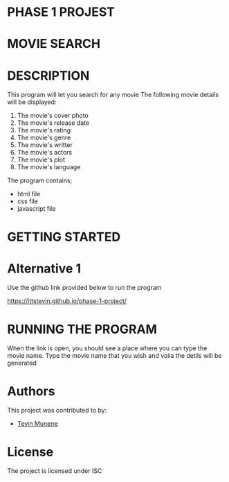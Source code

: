 # PHASE 1 PROJEST
# MOVIE SEARCH
# DESCRIPTION

This program will let you search for any movie
The following movie details will be displayed:

1. The movie's cover photo
2. The movie's release date
3. The movie's rating
4. The movie's genre
5. The movie's writter
6. The movie's actors
7. The movie's plot
8. The movie's language

The program contains;
 - html file
 - css file
 - javascript file

 # GETTING STARTED
 # Alternative 1
  
  Use the github link provided below to run the program

  https://ittstevin.github.io/phase-1-project/

# RUNNING THE PROGRAM

When the link is open, you should see a place where you can type the movie name. Type the movie name that you wish and voila the detils will be generated

# Authors
This project was contributed to by:
- [Tevin Munene](https://github.com/ittstevin/)

# License
The project is licensed under ISC